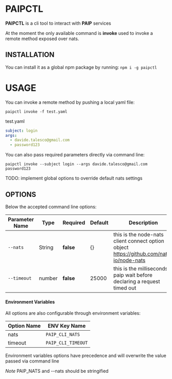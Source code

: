 # PAIPCTL

**PAIPCTL** is a cli tool to interact with **PAIP** services

At the moment the only available command is **invoke** used to invoke a remote method exposed over nats.

## INSTALLATION

You can install it as a global npm package by running: `npm i -g paipctl`

# USAGE

You can invoke a remote method by pushing a local yaml file:

`paipctl invoke -f test.yaml`

test.yaml

```yaml
subject: login
args:
  - davide.talesco@gmail.com
  - password123
```

You can also pass required parameters directly via command line:

`paipctl invoke --subject login --args davide.talesco@gmail.com password123`
 

TODO: implement global options to override default nats settings
  
## OPTIONS 

Below the accepted command line options:

Parameter Name | Type | Required |  Default | Description
-------- | -------- | ----------- | -------- | ------- |
`--nats` | String | **false** | {} | this is the node-nats client connect option object https://github.com/nats-io/node-nats
`--timeout` | number | **false** | 25000 | this is the milliseconds paip wait before declaring a request timed out

#### Environment Variables

All options are also configurable through environment variables:

Option Name | ENV Key Name | 
-------- | -------- |
nats | `PAIP_CLI_NATS` | 
timeout | `PAIP_CLI_TIMEOUT` | 

Environment variables options have precedence and will overwrite the value passed via command line

*Note* PAIP_NATS and --nats should be stringified
